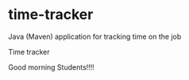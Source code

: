 # time-tracker
Java (Maven) application for tracking time on the job

Time tracker

Good morning Students!!!!
